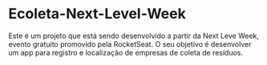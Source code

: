 # Ecoleta-Next-Level-Week
Este é um projeto que está sendo desenvolvido a partir da Next Leve Week, evento gratuito promovido pela RocketSeat. O seu objetivo é desenvolver um app para registro e localização de empresas de coleta de resíduos. 

